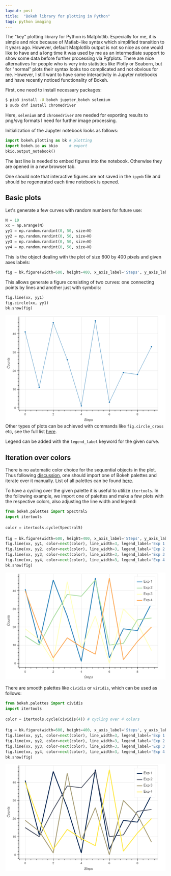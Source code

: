 ```yaml
---
layout: post
title:  "Bokeh library for plotting in Python"
tags: python imaging
---
```


The "key" plotting library for Python is Matplotlib. Especially for me, it is simple and nice because of Matlab-like syntax which simplified transition to it years ago. However, default Matplotlib output is not so nice as one would like to have and a long time it was used by me as an intermediate support to show some data before further processing via Pgfplots. There are nice alternatives for people who is very into statistics like Plotly or Seaborn, but for "normal" plots their syntax looks too complicated and not obvious for me. However, I still want to have some interactivity in Jupyter notebooks and have recently noticed functionality of Bokeh.

First, one need to install necessary packages:
```bash
$ pip3 install -U bokeh jupyter_bokeh selenium
$ sudo dnf install chromedriver
```
Here, `selenium` and `chromedriver` are needed for exporting results to png/svg formats I need for further image processing.

Initialization of the Jupyter notebook looks as follows:
```python
import bokeh.plotting as bk # plotting
import bokeh.io as bkio     # export
bkio.output_notebook()
```
The last line is needed to embed figures into the notebook. Otherwise they are opened in a new browser tab.

One should note that interactive figures are not saved in the `ipynb` file and should be regenerated each time notebook is opened.

## Basic plots
Let's generate a few curves with random numbers for future use:
```python
N = 10
xx = np.arange(N)
yy1 = np.random.randint(0, 50, size=N)
yy2 = np.random.randint(0, 50, size=N)
yy3 = np.random.randint(0, 50, size=N)
yy4 = np.random.randint(0, 50, size=N)
```

This is the object dealing with the plot of size 600 by 400 pixels and given axes labels:
```python
fig = bk.figure(width=600, height=400, x_axis_label='Steps', y_axis_label='Counts')
```
This allows generate a figure consisting of two curves: one connecting points by lines and another just with symbols:
```python
fig.line(xx, yy1)
fig.circle(xx, yy1)
bk.show(fig)
```
![](/_posts/figs-bokeh/plt1.png)
Other types of plots can be achieved with commands like `fig.circle_cross` etc, see the full list [here](https://docs.bokeh.org/en/latest/docs/reference/plotting/figure.html).

Legend can be added with the `legend_label` keyword for the given curve.

## Iteration over colors
There is no automatic color choice for the sequential objects in the plot. Thus following [discussion](https://stackoverflow.com/questions/39839409/when-plotting-with-bokeh-how-do-you-automatically-cycle-through-a-color-pallett), one should import one of Bokeh palettes and iterate over it manually. List of all palettes can be found [here](https://docs.bokeh.org/en/latest/docs/reference/palettes.html). 

To have a cycling over the given palette it is useful to utilize `itertools`. In the following example, we import one of palettes and make a few plots with the respective colors, also adjusting the line width and legend:
```python
from bokeh.palettes import Spectral5
import itertools 

color = itertools.cycle(Spectral5)

fig = bk.figure(width=600, height=400, x_axis_label='Steps', y_axis_label='Counts')
fig.line(xx, yy1, color=next(color), line_width=3, legend_label='Exp 1')
fig.line(xx, yy2, color=next(color), line_width=3, legend_label='Exp 2')
fig.line(xx, yy3, color=next(color), line_width=3, legend_label='Exp 3')
fig.line(xx, yy4, color=next(color), line_width=3, legend_label='Exp 4')
bk.show(fig)
```
![](figs-bokeh/plt2.png)

There are smooth palettes like `cividis` or `viridis`, which can be used as follows:
```python
from bokeh.palettes import cividis
import itertools 

color = itertools.cycle(cividis(4)) # cycling over 4 colors

fig = bk.figure(width=600, height=400, x_axis_label='Steps', y_axis_label='Counts')
fig.line(xx, yy1, color=next(color), line_width=3, legend_label='Exp 1')
fig.line(xx, yy2, color=next(color), line_width=3, legend_label='Exp 2')
fig.line(xx, yy3, color=next(color), line_width=3, legend_label='Exp 3')
fig.line(xx, yy4, color=next(color), line_width=3, legend_label='Exp 4')
bk.show(fig)
```
![](figs-bokeh/plt3.png)